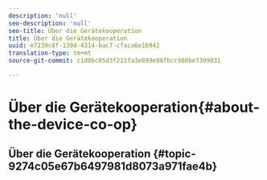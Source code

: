 ```yaml
---
description: 'null'
seo-description: 'null'
seo-title: Über die Gerätekooperation
title: Über die Gerätekooperation
uuid: e7239c8f-139d-4314-bac7-cfaca6e1b942
translation-type: tm+mt
source-git-commit: c1d0bc05d3f211fa3e899e98fbcc908be7399031

---
```



# Über die Gerätekooperation{#about-the-device-co-op}

## Über die Gerätekooperation {#topic-9274c05e67b6497981d8073a971fae4b}

